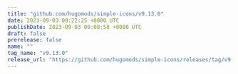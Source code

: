 ```yaml
---
title: "github.com/hugomods/simple-icons/v9.13.0"
date: 2023-09-03 00:22:25 +0000 UTC
publishDate: 2023-09-03 09:08:58 +0000 UTC
draft: false
prerelease: false
name: ""
tag_name: "v9.13.0"
release_url: "https://github.com/hugomods/simple-icons/releases/tag/v9.13.0"
---
```



